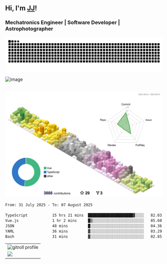## Hi, I'm [JJ](http://jjteoh.com/)!
### Mechatronics Engineer | Software Developer | Astrophotographer
<div> 
  <picture>
  <source
    media="(prefers-color-scheme: dark)"
    srcset="https://github.com/Ripwords/Ripwords/blob/output/github-contribution-grid-snake-dark.svg"
  />
  <source
    media="(prefers-color-scheme: light)"
    srcset="https://github.com/Ripwords/Ripwords/blob/output/github-contribution-grid-snake.svg"
  />
  <img
    alt="github contribution grid snake animation"
    src="https://github.com/Ripwords/Ripwords/blob/output/github-contribution-grid-snake.svg"
  />
</picture>

<br>

![image](https://user-images.githubusercontent.com/58784686/150777475-af8ac651-26a4-4d8a-b5b6-f8a81dc1181b.png)

<br>

<picture>
  <source
    media="(prefers-color-scheme: dark)"
    srcset="./profile-3d-contrib/profile-night-rainbow.svg"
  />
  <source
    media="(prefers-color-scheme: light)"
    srcset="./profile-3d-contrib/profile-season-animate.svg"
  />
  <img
    alt="github contribution grid snake animation"
    src="./profile-3d-contrib/profile-season-animate.svg"
  />
</picture>

<!--START_SECTION:waka-->

```txt
From: 31 July 2025 - To: 07 August 2025

TypeScript           15 hrs 21 mins  ████████████████████▓░░░░   82.03 %
Vue.js               1 hr 2 mins     █▒░░░░░░░░░░░░░░░░░░░░░░░   05.60 %
JSON                 48 mins         █░░░░░░░░░░░░░░░░░░░░░░░░   04.36 %
YAML                 36 mins         ▓░░░░░░░░░░░░░░░░░░░░░░░░   03.29 %
Bash                 31 mins         ▓░░░░░░░░░░░░░░░░░░░░░░░░   02.85 %
```

<!--END_SECTION:waka-->


<!-- GitHub Activity Graph -->
<table align="center">
  <tr>
    <td colspan="2">
      <picture width="100%">
        <source
          media="(prefers-color-scheme: dark)"
          srcset="https://gitroll.io/api/badges/profiles/v1/ujIg7pGJT84N39X7OPXI6ZUyWtX43?theme=dark"
        />
        <source
          media="(prefers-color-scheme: light)"
          srcset="https://gitroll.io/api/badges/profiles/v1/ujIg7pGJT84N39X7OPXI6ZUyWtX43?theme=light"
        />
        <img
          alt="gitroll profile"
          src="https://gitroll.io/api/badges/profiles/v1/ujIg7pGJT84N39X7OPXI6ZUyWtX43?theme=light"
        />
      </picture>
    </td>
  </tr>
  <tr>
    <td colspan="2">
      <img width="100%" src="https://github-readme-activity-graph.vercel.app/graph?username=Ripwords&area=true&hide_border=true&theme=github-compact" />
    </td>
  </tr>
</table>

